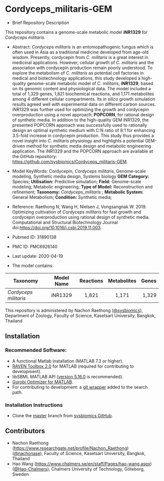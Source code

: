 # Cordyceps_militaris-GEM

- Brief Repository Description

This repository contains a genome-scale metabolic model **iNR1329** for _Cordyceps militaris_.

- Abstract:
_Cordyceps militaris_ is an entomopathogenic fungus which is often used in Asia as a traditional medicine developed from age-old wisdom. Presently, cordycepin from _C. militaris_ is a great interest in medicinal applications. However, cellular growth of _C. militaris_ and the association with cordycepin production remain poorly understood. To explore the metabolism of _C. militaris_ as potential cell factories in medical and biotechnology applications, this study developed a high-quality genome-scale metabolic model of _C. militaris_, **iNR1329**, based on its genomic content and physiological data. The model included a total of 1,329 genes, 1,821 biochemical reactions, and 1,171 metabolites among 4 different cellular compartments. Its _in silico_ growth simulation results agreed well with experimental data on different carbon sources. iNR1329 was further used for optimizing the growth and cordycepin overproduction using a novel approach, **POPCORN**, for rational design of synthetic media. In addition to the high-quality GEM iNR1329, the presented POPCORN approach was successfully used to rationally design an optimal synthetic medium with C:N ratio of 8:1 for enhancing 3.5-fold increase in cordycepin production. This study thus provides a novel insight into _C. militaris_ physiology and highlights a potential GEM-driven method for synthetic media design and metabolic engineering application. The iNR1329 and the POPCORN approach are available at the GitHub repository: https://github.com/sysbiomics/Cordyceps_militaris-GEM.

- Model KeyWords:
Cordycepin, _Cordyceps militaris_, Genome-scale modeling, Synthetic media design, Systems biology
**GEM Category:** Species; **Utilisation:** Predictive simulation; **Field:** Genome-scale modeling; Metabolic
engineering; **Type of Model:** Reconstruction and refinement; **Taxonomy:** _Cordyceps_militaris_ ; **Metabolic System:** General Metabolism; **Condition:** Synthetic media;

- Reference:
Raethong N, Wang H, Nielsen J, Vongsangnak W. 2019. Optimizing cultivation of _Cordyceps militaris_ for fast growth and cordycepin overproduction using rational design of synthetic media. Computational and Structural Biotechnology Journal doi:https://doi.org/10.1016/j.csbj.2019.11.003.

- Pubmed ID: 31890138

- PMC ID: PMC6926140

- Last update: 2020-04-19

- The model contains:

| Taxonomy | Model Name | Reactions | Metabolites| Genes |
| ------------- |:-------------:|:-------------:|:-------------:|-----:|
| _Cordyceps militaris_ | iNR1329 | 1,821 | 1,171 | 1,329 |

This repository is administered by Nachon Raethong ([@sysbiomics](https://github.com/sysbiomics)), Department of Zoology, Faculty of Science, Kasetsart University, Bangkok, Thailand

## Installation

### Recommended Software:
* A functional Matlab installation (MATLAB 7.3 or higher).
* [RAVEN Toolbox 2.0](https://github.com/SysBioChalmers/RAVEN) for MATLAB (required for contributing to development). 
* libSBML MATLAB API ([version 5.16.0](https://sourceforge.net/projects/sbml/files/libsbml/5.13.0/stable/MATLAB%20interface/)  is recommended).
* [Gurobi Optimizer for MATLAB](http://www.gurobi.com/registration/download-reg).
* For contributing to development: a [git wrapper](https://github.com/manur/MATLAB-git) added to the search path.

### Installation Instructions
* Clone the [master](https://github.com/sysbiomics/Cordyceps_militaris-GEM) branch from [sysbiomics GitHub](https://github.com//sysbiomics).

## Contributors
* Nachon Raethong (https://www.researchgate.net/profile/Nachon_Raethong) ([@nachonase](https://github.com/nachonase)), Faculty of Science, Kasetsart University, Bangkok, Thailand
* Hao Wang (https://www.chalmers.se/en/staff/Pages/hao-wang.aspx) ([@Hao-Chalmers](https://github.com/Hao-Chalmers)), Chalmers University of Technology, Göteborg, Sweden
